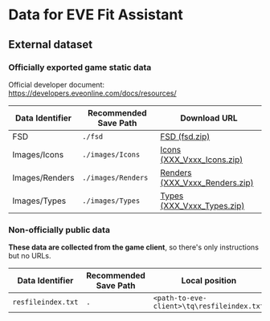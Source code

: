 # Data for EVE Fit Assistant

## External dataset

### Officially exported game static data

Official developer document: <https://developers.eveonline.com/docs/resources/>

| Data Identifier | Recommended Save Path | Download URL                                  |
| --------------- | --------------------- | --------------------------------------------- |
| FSD             | `./fsd`               | [FSD (fsd.zip)][FSD URL]                      |
| Images/Icons    | `./images/Icons`      | [Icons (XXX_Vxxx_Icons.zip)][Icon URL]        |
| Images/Renders  | `./images/Renders`    | [Renders (XXX_Vxxx_Renders.zip)][Renders URL] |
| Images/Types    | `./images/Types`      | [Types (XXX_Vxxx_Types.zip)][Types URL]       |

[FSD URL]: https://eve-static-data-export.s3-eu-west-1.amazonaws.com/tranquility/fsd.zip
[Icon URL]: https://web.ccpgamescdn.com/aws/developers/Uprising_V21.03_Icons.zip
[Renders URL]: https://web.ccpgamescdn.com/aws/developers/Uprising_V21.03_Renders.zip
[Types URL]: https://web.ccpgamescdn.com/aws/developers/Uprising_V21.03_Renders.zip

### Non-officially public data

**These data are collected from the game client**, so there's only instructions but no URLs.

| Data Identifier    | Recommended Save Path | Local position                             |
| ------------------ | --------------------- | ------------------------------------------ |
| `resfileindex.txt` | `.`                   | `<path-to-eve-client>\tq\resfileindex.txt` |
